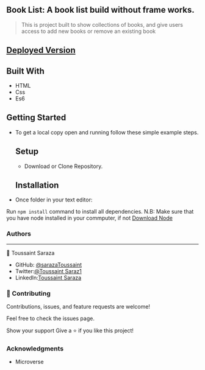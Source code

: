 
## Book List: A book list build without frame works.

>This is project built to show collections of books, and give users access to add new books or remove an existing book

## [Deployed Version]()

## Built With
* HTML
* Css
* Es6

## Getting Started

- To get a local copy open and running follow these simple example steps.

   ## Setup

   - Download or Clone Repository.

   ## Installation

 - Once folder in your text editor:

Run `npm install` command to install all dependencies. N.B: Make sure that you have node installed in your commputer, if not [Download Node](https://nodejs.org/en/)


### Authors
***
👤 Toussaint Saraza

* GitHub: [@sarazaToussaint](https://github.com/sarazaToussaint)
* Twitter:[@Toussaint Saraz1](https://twitter.com/precious_akams)
* LinkedIn:[Toussaint Saraza](https://www.linkedin.com/in/toussaint-saraza-841b111ba/)

### 🤝 Contributing
Contributions, issues, and feature requests are welcome!

Feel free to check the issues page.

Show your support
Give a ⭐️ if you like this project!

### Acknowledgments
* Microverse
